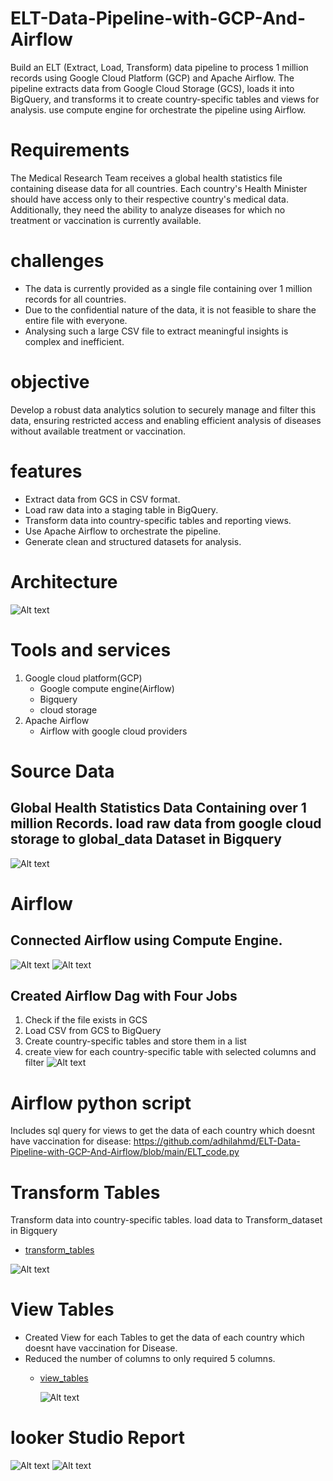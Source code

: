 # ELT-Data-Pipeline-with-GCP-And-Airflow
 Build an ELT (Extract, Load, Transform) data pipeline to process 1 million records using Google Cloud Platform (GCP) and Apache Airflow. The pipeline extracts data from Google Cloud Storage (GCS), loads it into BigQuery, and transforms it to create country-specific tables and views for analysis. use compute engine for orchestrate the pipeline using Airflow.

 # Requirements
 The Medical Research Team receives a global health statistics file containing disease data for all
countries.
Each country's Health Minister should have access only to their respective country's medical data.
Additionally, they need the ability to analyze diseases for which no treatment or vaccination is
currently available.
# challenges
- The data is currently provided as a single file containing over 1 million records for all countries.
- Due to the confidential nature of the data, it is not feasible to share the entire file with
 everyone.
- Analysing such a large CSV file to extract meaningful insights is complex and inefficient.
# objective
Develop a robust data analytics solution to securely manage and filter this data, ensuring
restricted access and enabling efficient analysis of diseases without available treatment or
vaccination.
# features
- Extract data from GCS in CSV format.
- Load raw data into a staging table in BigQuery.
- Transform data into country-specific tables and reporting views.
- Use Apache Airflow to orchestrate the pipeline.
- Generate clean and structured datasets for analysis.

# Architecture
![Alt text](architecture.png)
# Tools and services
1. Google cloud platform(GCP)
   - Google compute engine(Airflow)
   - Bigquery
   - cloud storage
2. Apache Airflow
   - Airflow with google cloud providers

# Source Data
## Global Health Statistics Data Containing over 1 million Records. load raw data from google cloud storage to global_data Dataset in Bigquery
  
  ![Alt text](row%20table/rawdata.png)

# Airflow
## Connected Airflow using Compute Engine.
![Alt text](SSH%20command.png)
![Alt text](SSH%20command_2.png)
## Created Airflow Dag with Four Jobs
1. Check if the file exists in GCS
2. Load CSV from GCS to BigQuery
3. Create country-specific tables and store them in a list
4. create view for each country-specific table with selected columns and filter
![Alt text](airflow/Airflow_2.png)
# Airflow python script
 Includes sql query for views to get the data of each country which doesnt have vaccination for disease:
https://github.com/adhilahmd/ELT-Data-Pipeline-with-GCP-And-Airflow/blob/main/ELT_code.py
# Transform Tables
Transform data into country-specific tables. load data to Transform_dataset in Bigquery
- [transform_tables](transform%20tables)

![Alt text](transform%20tables/transform_4.png)

# View Tables
- Created View for each Tables to get the data of each country which doesnt have vaccination for Disease.
- Reduced the number of columns to only required 5 columns.
  - [view_tables](view%20tables)

    ![Alt text](view%20tables/view_2.png)
    
# looker Studio Report
![Alt text](looker1.png)
![Alt text](looker2.png)

  
